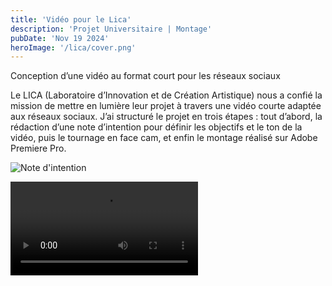 ```yaml
---
title: 'Vidéo pour le Lica'
description: 'Projet Universitaire | Montage'
pubDate: 'Nov 19 2024'
heroImage: '/lica/cover.png'
---
```


Conception d’une vidéo au format court pour les réseaux sociaux

Le LICA (Laboratoire d’Innovation et de Création Artistique) nous a confié la mission de mettre en lumière leur projet à travers une vidéo courte adaptée aux réseaux sociaux. J’ai structuré le projet en trois étapes : tout d’abord, la rédaction d’une note d’intention pour définir les objectifs et le ton de la vidéo, puis le tournage en face cam, et enfin le montage réalisé sur Adobe Premiere Pro.

<section class="flex flex-row gap-8">

![Note d'intention](/lica/intention.png)

<div class="flex justify-center h-[80vh]">
    <video class="max-w-3xl rounded shadow-lg aspect-[9/16]" controls>
        <source src="/lica/video.mp4" type="video/mp4">
        Your browser does not support the video tag.
    </video>
</div>
<section>
